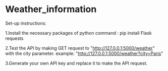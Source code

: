 # Weather_information

Set-up instructions:

1.Install the necessary packages of python 
  command : pip install Flask requests

2.Test the API by making GET request to "http://127.0.0.1:5000/weather" with the city parameter.
   example: "http://127.0.0.1:5000/weather?city=Paris"

3.Generate your own API key and replace it to make the API request.
